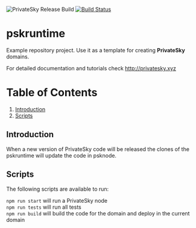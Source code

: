 ![PrivateSky Release Build](https://github.com/PrivateSky/psk-release/workflows/PrivateSky%20Release%20Build/badge.svg) [![Build Status](https://travis-ci.com/PrivateSky/psk-release.svg?branch=master)](https://travis-ci.com/PrivateSky/psk-release)
# pskruntime
Example repository project. Use it as a template for creating <b>PrivateSky</b> domains.

For detailed documentation and tutorials check http://privatesky.xyz

# Table of Contents
1. [Introduction](#introduction)
2. [Scripts](#scripts)

## Introduction  
When a new version of PrivateSky code will be released the clones of the pskruntime will update the code in psknode.

## Scripts
The following scripts are available to run: 

``` npm run start ``` will run a PrivateSky node  
``` npm run tests ``` will run all tests  
``` npm run build ``` will build the code for the domain and deploy in the current domain  

